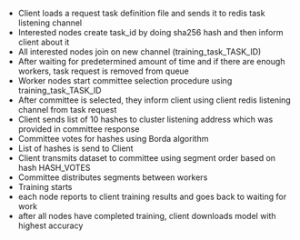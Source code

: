 - Client loads a request task definition file and sends it to redis task listening channel
- Interested nodes create task_id by doing sha256 hash and then inform client about it
- All interested nodes join on new channel (training_task_TASK_ID)
- After waiting for predetermined amount of time and if there are enough workers,
task request is removed from queue
- Worker nodes start committee selection procedure using training_task_TASK_ID
- After committee is selected, they inform client using client redis listening channel
from task request
- Client sends list of 10 hashes to cluster listening address which was provided in
committee response
- Committee votes for hashes using Borda algorithm
- List of hashes is send to Client
- Client transmits dataset to committee using segment order based on hash HASH_VOTES
- Committee distributes segments between workers
- Training starts
- each node reports to client training results and goes back to waiting for work
- after all nodes have completed training, client downloads model with highest accuracy
